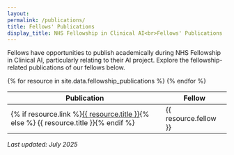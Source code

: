 ```yaml
---
layout:
permalink: /publications/
title: Fellows' Publications
display_title: NHS Fellowship in Clinical AI<br>Fellows' Publications
---
```


Fellows have opportunities to publish academically during NHS Fellowship in Clinical AI, particularly relating to their AI project.
Explore the fellowship-related publications of our fellows below.


<!-- Fellows' Publications -->
<table class="table table-hover">
  <thead>
    <tr>
      <th scope="col">Publication</th>
      <th scope="col">Fellow</th>
    </tr>
  </thead>
  <tbody>
  {% for resource in site.data.fellowship_publications %}
  <tr>
    <td>{% if resource.link %}<a href="{{ resource.link }}">{{ resource.title }}</a>{% else %} {{ resource.title }}{% endif %}</td>
    <td>{{ resource.fellow }}</td>
  </tr>
{% endfor %}
  </tbody>
</table>
<!-- Fellows' Publications -->

<i> Last updated: July 2025 </i>